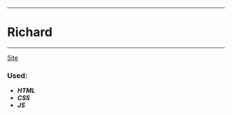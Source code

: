 ____
# Richard
____
[Site](https://1kiritos1.github.io/richard/)

### Used:
* ***HTML***
* ***CSS***
* ***JS***

